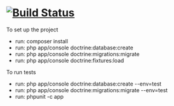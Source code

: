 [![Build Status](https://travis-ci.org/semen4eg/keep.svg?branch=master)](https://travis-ci.org/semen4eg/keep)
====

To set up the project
- run: composer install
- run: php app/console doctrine:database:create
- run: php app/console doctrine:migrations:migrate
- run: php app/console doctrine:fixtures:load

To run tests
- run: php app/console doctrine:database:create --env=test
- run: php app/console doctrine:migrations:migrate --env=test
- run: phpunit -c app
